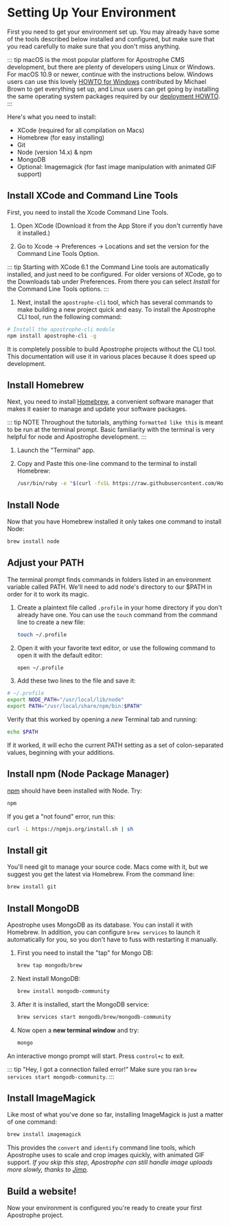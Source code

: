 # Setting Up Your Environment

First you need to get your environment set up. You may already have some of the tools described below installed and configured, but make sure that you read carefully to make sure that you don't miss anything.

::: tip
macOS is the most popular platform for Apostrophe CMS development, but there are plenty of developers using Linux or Windows.  For macOS 10.9 or newer, continue with the instructions below. Windows users can use this lovely [HOWTO for Windows](/howtos/windows.md) contributed by Michael Brown to get everything set up, and Linux users can get going by installing the same operating system packages required by our [deployment HOWTO](/devops/deployment/README.md).
:::

Here's what you need to install:

* XCode (required for all compilation on Macs)
* Homebrew (for easy installing)
* Git
* Node (version 14.x) & npm 
* MongoDB
* Optional: Imagemagick (for fast image manipulation with animated GIF support)

## Install XCode and Command Line Tools

First, you need to install the Xcode Command Line Tools.

1. Open XCode (Download it from the App Store if you don't currently have it installed.)

2. Go to Xcode &rarr; Preferences &rarr; Locations and set the version for the Command Line Tools Option.

::: tip
Starting with XCode 6.1 the Command Line tools are automatically installed, and just need to be configured. For older versions of XCode, go to the Downloads tab under Preferences. From there you can select _Install_ for the Command Line Tools options.
:::

1. Next, install the `apostrophe-cli` tool, which has several commands to make
building a new project quick and easy. To install the Apostrophe CLI tool, run
the following command:

```bash
# Install the apostrophe-cli module
npm install apostrophe-cli -g
```

It is completely possible to build Apostrophe projects without the CLI tool.
This documentation will use it in various places because it does speed up
development.

## Install Homebrew

Next, you need to install [Homebrew](https://brew.sh/), a convenient software manager that makes it easier to manage and update your software packages.

::: tip NOTE
Throughout the tutorials, anything `formatted like this` is meant to be run at the terminal prompt. Basic familiarity with the terminal is very helpful for node and Apostrophe development.
:::


1. Launch the "Terminal" app.

2. Copy and Paste this one-line command to the terminal to install Homebrew:

    ```bash
    /usr/bin/ruby -e "$(curl -fsSL https://raw.githubusercontent.com/Homebrew/install/master/install)"
    ```

## Install Node

Now that you have Homebrew installed it only takes one command to install Node: 

```bash
brew install node
```

## Adjust your PATH

The terminal prompt finds commands in folders listed in an environment variable called PATH. We'll need to add node's directory to our $PATH in order for it to work its magic.

1. Create a plaintext file called `.profile` in your home directory if you don't already have one. You can use the `touch` command from the command line to create a new file:

    ```bash
    touch ~/.profile
    ```
2. Open it with your favorite text editor, or use the following command to open it with the default editor:

    ```bash
    open ~/.profile
    ```

3. Add these two lines to the file and save it:

```bash
# ~/.profile
export NODE_PATH="/usr/local/lib/node"
export PATH="/usr/local/share/npm/bin:$PATH"
```

Verify that this worked by opening a _new_ Terminal tab and running:

```bash
echo $PATH
```

If it worked, it will echo the current PATH setting as a set of colon-separated values, beginning with your additions.

## Install npm (Node Package Manager)

[npm](https://www.npmjs.com/) should have been installed with Node. Try:

```bash
npm
```

If you get a "not found" error, run this:

```bash
curl -L https://npmjs.org/install.sh | sh
```

## Install git

You'll need git to manage your source code. Macs come with it, but we suggest you get the latest via Homebrew. From the command line:

```bash
brew install git
```

## Install MongoDB

Apostrophe uses MongoDB as its database. You can install it with Homebrew. In addition, you can configure `brew services` to launch it automatically for you, so you don't have to fuss with restarting it manually.

1. First you need to install the "tap" for Mongo DB:

    ```bash
    brew tap mongodb/brew
    ```

2. Next install MongoDB:

    ```bash
    brew install mongodb-community
    ```

3. After it is installed, start the MongoDB service:

    ```bash
    brew services start mongodb/brew/mongodb-community
    ```

4. Now open a **new terminal window** and try:

    ```bash
    mongo
    ```

An interactive mongo prompt will start. Press `control+c` to exit.

::: tip
"Hey, I got a connection failed error!" Make sure you ran `brew services start mongodb-community`.
:::

## Install ImageMagick

Like most of what you've done so far, installing ImageMagick is just a matter of one command:

```bash
brew install imagemagick
```

This provides the `convert` and `identify` command line tools, which Apostrophe uses to scale and crop images quickly, with animated GIF support. _If you skip this step, Apostrophe can still handle image uploads more slowly, thanks to [Jimp](https://npmjs.org/package/jimp)._

## Build a website!

Now your environment is configured you're ready to create your first Apostrophe project.

